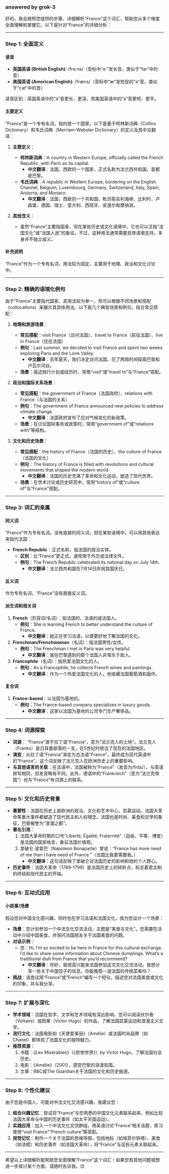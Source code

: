 ### answered by grok-3
好的，我会按照您提供的步骤，详细解析“France”这个词汇，帮助您从多个维度全面理解和掌握它。以下是针对“France”的详细分析：

---

### Step 1: 全面定义
#### 读音
- **英国英语 (British English)**: /frɑːns/（音标中“ɑː”发长音，类似于“far”中的音）
- **美国英语 (American English)**: /fræns/（音标中“æ”发短促的“a”音，类似于“cat”中的音）

读音区别：英国英语中的“a”音更长、更深，而美国英语中的“a”音更短、更平。

#### 主要定义
“France”是一个专有名词，指的是一个国家。以下是基于柯林斯词典（Collins Dictionary）和韦氏词典（Merriam-Webster Dictionary）的定义及其中文翻译：

1. **主要定义**：
   - **柯林斯词典**：A country in Western Europe, officially called the French Republic, with Paris as its capital.
     - **中文翻译**：法国，西欧的一个国家，正式名称为法兰西共和国，首都是巴黎。
   - **韦氏词典**：A republic in Western Europe, bordering on the English Channel, Belgium, Luxembourg, Germany, Switzerland, Italy, Spain, Andorra, and Monaco.
     - **中文翻译**：法国，西欧的一个共和国，毗邻英吉利海峡、比利时、卢森堡、德国、瑞士、意大利、西班牙、安道尔和摩纳哥。

2. **其他含义**：
   - 虽然“France”主要指国家，但在某些历史或文化语境中，它也可以泛指“法国文化”或“法国人民”的象征。不过，这种用法通常需要具体语境支持，本身并不独立成义。

#### 补充说明
“France”作为一个专有名词，用法较为固定，主要用于地理、政治和文化讨论中。

---

### Step 2: 精确的语境化例句
由于“France”主要指代国家，其用法较为单一，但可以根据不同场景和搭配（collocations）来展示其具体用法。以下是几个典型场景和例句，结合常见搭配：

1. **地理和旅游场景**：
   - **常见搭配**：visit France（访问法国）、travel to France（前往法国）、live in France（住在法国）
   - **例句**：Last summer, we decided to visit France and spent two weeks exploring Paris and the Loire Valley.
     - **中文翻译**：去年夏天，我们决定访问法国，花了两周时间探索巴黎和卢瓦尔河谷。
   - **场景**：描述旅行计划或经历时，常用“visit”或“travel to”与“France”搭配。

2. **政治和国际关系场景**：
   - **常见搭配**：the government of France（法国政府）、relations with France（与法国的关系）
   - **例句**：The government of France announced new policies to address climate change.
     - **中文翻译**：法国政府宣布了应对气候变化的新政策。
   - **场景**：在讨论国际事务或政策时，常用“government of”或“relations with”等结构。

3. **文化和历史场景**：
   - **常见搭配**：the history of France（法国的历史）、the culture of France（法国的文化）
   - **例句**：The history of France is filled with revolutions and cultural movements that shaped the modern world.
     - **中文翻译**：法国的历史充满了革命和文化运动，塑造了现代世界。
   - **场景**：在学术讨论或历史研究中，常用“history of”或“culture of”与“France”搭配。

---

### Step 3: 词汇的亲属
#### 同义词
“France”作为专有名词，没有直接的同义词，但在某些语境中，可以用其他表达来指代法国：
- **French Republic**：正式名称，指法国的政治实体。
  - **区别**：比“France”更正式，通常用于外交或法律文件。
  - **例句**：The French Republic celebrated its national day on July 14th.
    - **中文翻译**：法兰西共和国在7月14日庆祝其国庆日。

#### 反义词
作为专有名词，“France”没有直接反义词。

#### 派生词和相关词
1. **French**（形容词/名词）：指法国的、法语的或法国人。
   - **例句**：She is learning French to better understand the culture of France.
     - **中文翻译**：她正在学习法语，以便更好地了解法国的文化。
2. **Frenchman/Frenchwoman**（名词）：指法国男性/女性。
   - **例句**：The Frenchman I met in Paris was very helpful.
     - **中文翻译**：我在巴黎遇到的那个法国人非常乐于助人。
3. **Francophile**（名词）：指热爱法国文化的人。
   - **例句**：As a Francophile, he collects French wines and paintings.
     - **中文翻译**：作为一个热爱法国文化的人，他收藏法国葡萄酒和画作。

#### 复合词
1. **France-based**：以法国为基地的。
   - **例句**：The France-based company specializes in luxury goods.
     - **中文翻译**：这家以法国为基地的公司专门生产奢侈品。

---

### Step 4: 词源探索
- **词源**： “France”源于拉丁语“Francia”，意为“法兰克人的土地”。法兰克人（Franks）是日耳曼部落的一支，在5世纪时统治了现在的法国地区。
- **演变**：从拉丁语“Francia”演变为古法语“France”，最终成为现代英语中的“France”。这个词反映了法兰克人在欧洲历史上的重要影响。
- **与其他语言的关联**：在法语中，法国被称为“France”（发音为/frɑ̃s/），与英语拼写相同，但发音略有不同。此外，德语中的“Frankreich”（意为“法兰克帝国”）也与“France”有词源上的联系。

---

### Step 5: 文化和历史背景
- **重要性**：法国在历史上是欧洲的政治、文化和艺术中心，启蒙运动、法国大革命等重大事件都塑造了现代民主和人权理念。法国也是时尚、美食和文学的象征，巴黎被誉为“浪漫之都”。
- **著名引用**：
  1. 法国大革命时期的口号“Liberté, Égalité, Fraternité”（自由、平等、博爱）是法国的国家格言，象征法国价值观。
  2. 拿破仑·波拿巴（Napoleon Bonaparte）曾说：“France has more need of me than I have need of France.”（法国比我更需要我。）
     - **中文翻译**：这句话反映了拿破仑对法国历史的影响和他的个人野心。
- **历史事件**：法国大革命（1789-1799）是法国历史上的转折点，标志着君主制的终结和现代民主的开端。

---

### Step 6: 互动式应用
#### 小故事/场景
假设您对中国文化感兴趣，同时也在学习法语和法国文化。我为您设计一个场景：
- **场景**：您计划参加一个中法文化交流活动，主题是“美食与文化”。您需要在活动中介绍中国美食，并询问法国朋友关于法国美食的问题。
- **对话示例**：
  - 您：Hi, I’m so excited to be here in France for this cultural exchange. I’d like to share some information about Chinese dumplings. What’s a traditional dish from France that you’d recommend?
    - **中文翻译**：你好，我很高兴能来法国参加这次文化交流活动。我想分享一些关于中国饺子的信息。你能推荐一道法国的传统菜肴吗？
- **挑战**：请尝试用“France”或“French”编写一个短句，描述您对法国美食或文化的印象，并与我分享。

---

### Step 7: 扩展与深化
- **学术领域**：法国在哲学、文学和艺术领域有深远影响。您可以阅读伏尔泰（Voltaire）或雨果（Victor Hugo）的作品，了解法国启蒙运动和浪漫主义文学。
- **流行文化**：法国电影如《天使爱美丽》（Amélie）或法国时尚品牌（如Chanel）都体现了法国文化的独特魅力。
- **推荐资源**：
  1. 书籍：《Les Misérables》（《悲惨世界》）by Victor Hugo，了解法国社会历史。
  2. 电影：《Amélie》（2001），感受巴黎的浪漫氛围。
  3. 文章：BBC或The Guardian关于法国的文化和历史报道。

---

### Step 8: 个性化建议
由于您是中国人，可能对中法文化交流感兴趣，我建议您：
1. **结合兴趣记忆**：尝试将“France”与您熟悉的中国文化元素联系起来，例如比较法国大革命与中国的历史事件（如太平天国运动）。
2. **实践应用**：加入一个中法文化交流群组，用英语讨论“France”相关话题，练习使用“visit France”“French culture”等搭配。
3. **视觉记忆**：制作一个关于法国的思维导图，包括地标（如埃菲尔铁塔）、美食（如法棍）和历史事件（如法国大革命），将“France”与这些元素关联起来。

---

希望以上详细解析能帮助您全面理解“France”这个词汇！如果您有其他问题或想进一步探讨某个方面，请随时告诉我。😊